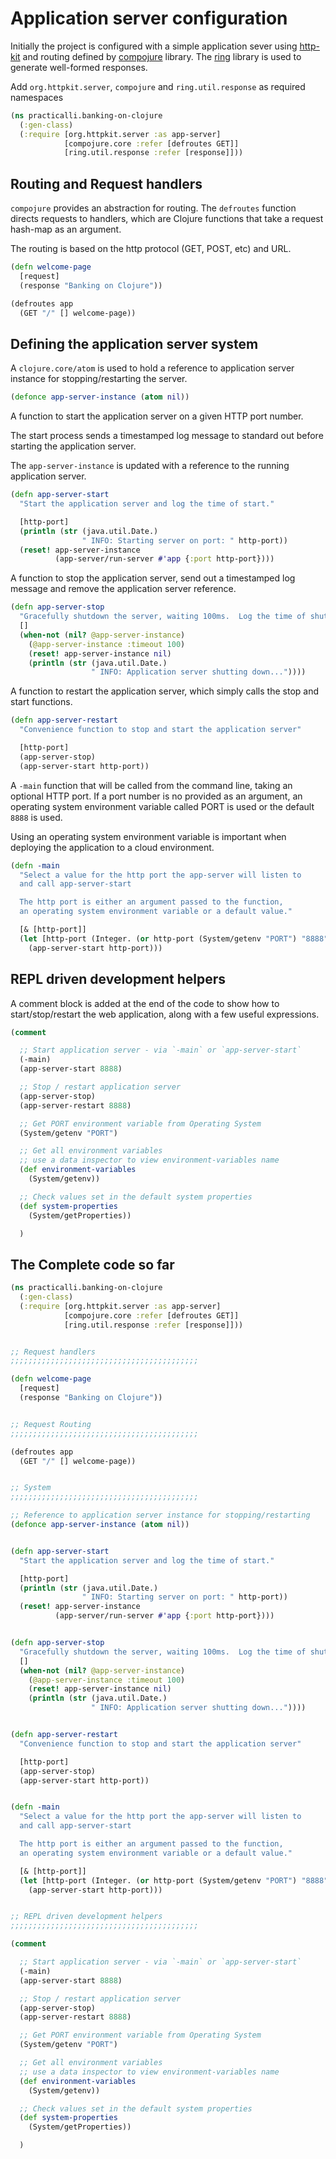 # Application server configuration
Initially the project is configured with a simple application sever using [http-kit](http://http-kit.github.io/) and routing defined by [compojure](https://github.com/weavejester/compojure) library.  The [ring](https://github.com/ring-clojure/ring) library is used to generate well-formed responses.

Add `org.httpkit.server`, `compojure` and `ring.util.response` as required namespaces

```clojure
(ns practicalli.banking-on-clojure
  (:gen-class)
  (:require [org.httpkit.server :as app-server]
            [compojure.core :refer [defroutes GET]]
            [ring.util.response :refer [response]]))
```

## Routing and Request handlers
`compojure` provides an abstraction for routing. The `defroutes` function directs requests to handlers, which are Clojure functions that take a request hash-map as an argument.

The routing is based on the http protocol (GET, POST, etc) and URL.

```clojure
(defn welcome-page
  [request]
  (response "Banking on Clojure"))

(defroutes app
  (GET "/" [] welcome-page))
```

## Defining the application server system
A `clojure.core/atom` is used to hold a reference to application server instance for stopping/restarting the server.

```clojure
(defonce app-server-instance (atom nil))
```

A function to start the application server on a given HTTP port number.

The start process sends a timestamped log message to standard out before starting the application server.

The `app-server-instance` is updated with a reference to the running application server.

```clojure
(defn app-server-start
  "Start the application server and log the time of start."

  [http-port]
  (println (str (java.util.Date.)
                " INFO: Starting server on port: " http-port))
  (reset! app-server-instance
          (app-server/run-server #'app {:port http-port})))
```

A function to stop the application server, send out a timestamped log message and remove the application server reference.

```clojure
(defn app-server-stop
  "Gracefully shutdown the server, waiting 100ms.  Log the time of shutdown"
  []
  (when-not (nil? @app-server-instance)
    (@app-server-instance :timeout 100)
    (reset! app-server-instance nil)
    (println (str (java.util.Date.)
                  " INFO: Application server shutting down..."))))
```

A function to restart the application server, which simply calls the stop and start functions.

```clojure
(defn app-server-restart
  "Convenience function to stop and start the application server"

  [http-port]
  (app-server-stop)
  (app-server-start http-port))
```

A `-main` function that will be called from the command line, taking an optional HTTP port.  If a port number is no provided as an argument, an operating system environment variable called PORT is used or the default `8888` is used.

Using an operating system environment variable is important when deploying the application to a cloud environment.

```clojure
(defn -main
  "Select a value for the http port the app-server will listen to
  and call app-server-start

  The http port is either an argument passed to the function,
  an operating system environment variable or a default value."

  [& [http-port]]
  (let [http-port (Integer. (or http-port (System/getenv "PORT") "8888"))]
    (app-server-start http-port)))
```

## REPL driven development helpers
A comment block is added at the end of the code to show how to start/stop/restart the web application, along with a few useful expressions.

```clojure
(comment

  ;; Start application server - via `-main` or `app-server-start`
  (-main)
  (app-server-start 8888)

  ;; Stop / restart application server
  (app-server-stop)
  (app-server-restart 8888)

  ;; Get PORT environment variable from Operating System
  (System/getenv "PORT")

  ;; Get all environment variables
  ;; use a data inspector to view environment-variables name
  (def environment-variables
    (System/getenv))

  ;; Check values set in the default system properties
  (def system-properties
    (System/getProperties))

  )
```

## The Complete code so far

```clojure
(ns practicalli.banking-on-clojure
  (:gen-class)
  (:require [org.httpkit.server :as app-server]
            [compojure.core :refer [defroutes GET]]
            [ring.util.response :refer [response]]))


;; Request handlers
;;;;;;;;;;;;;;;;;;;;;;;;;;;;;;;;;;;;;;;;;;

(defn welcome-page
  [request]
  (response "Banking on Clojure"))


;; Request Routing
;;;;;;;;;;;;;;;;;;;;;;;;;;;;;;;;;;;;;;;;;;

(defroutes app
  (GET "/" [] welcome-page))


;; System
;;;;;;;;;;;;;;;;;;;;;;;;;;;;;;;;;;;;;;;;;;

;; Reference to application server instance for stopping/restarting
(defonce app-server-instance (atom nil))


(defn app-server-start
  "Start the application server and log the time of start."

  [http-port]
  (println (str (java.util.Date.)
                " INFO: Starting server on port: " http-port))
  (reset! app-server-instance
          (app-server/run-server #'app {:port http-port})))


(defn app-server-stop
  "Gracefully shutdown the server, waiting 100ms.  Log the time of shutdown"
  []
  (when-not (nil? @app-server-instance)
    (@app-server-instance :timeout 100)
    (reset! app-server-instance nil)
    (println (str (java.util.Date.)
                  " INFO: Application server shutting down..."))))


(defn app-server-restart
  "Convenience function to stop and start the application server"

  [http-port]
  (app-server-stop)
  (app-server-start http-port))


(defn -main
  "Select a value for the http port the app-server will listen to
  and call app-server-start

  The http port is either an argument passed to the function,
  an operating system environment variable or a default value."

  [& [http-port]]
  (let [http-port (Integer. (or http-port (System/getenv "PORT") "8888"))]
    (app-server-start http-port)))


;; REPL driven development helpers
;;;;;;;;;;;;;;;;;;;;;;;;;;;;;;;;;;;;;;;;;;

(comment

  ;; Start application server - via `-main` or `app-server-start`
  (-main)
  (app-server-start 8888)

  ;; Stop / restart application server
  (app-server-stop)
  (app-server-restart 8888)

  ;; Get PORT environment variable from Operating System
  (System/getenv "PORT")

  ;; Get all environment variables
  ;; use a data inspector to view environment-variables name
  (def environment-variables
    (System/getenv))

  ;; Check values set in the default system properties
  (def system-properties
    (System/getProperties))

  )
```
